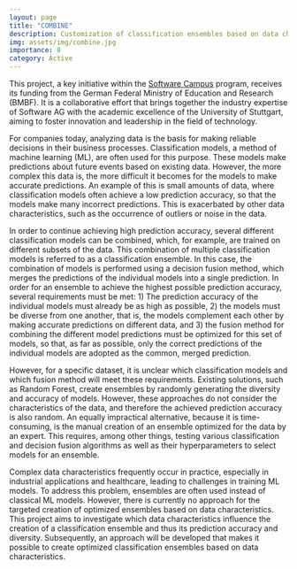 ```yaml
---
layout: page
title: "COMBINE"
description: Customization of classification ensembles based on data characteristics
img: assets/img/combine.jpg
importance: 8
category: Active
---
```


This project, a key initiative within the [Software Campus](https://softwarecampus.de/) program, receives its funding from the German Federal Ministry of Education and Research (BMBF). It is a collaborative effort that brings together the industry expertise of Software AG with the academic excellence of the University of Stuttgart, aiming to foster innovation and leadership in the field of technology.

For companies today, analyzing data is the basis for making reliable decisions in their business processes. Classification models, a method of machine learning (ML), are often used for this purpose. These models make predictions about future events based on existing data. However, the more complex this data is, the more difficult it becomes for the models to make accurate predictions. An example of this is small amounts of data, where classification models often achieve a low prediction accuracy, so that the models make many incorrect predictions. This is exacerbated by other data characteristics, such as the occurrence of outliers or noise in the data.

In order to continue achieving high prediction accuracy, several different classification models can be combined, which, for example, are trained on different subsets of the data. This combination of multiple classification models is referred to as a classification ensemble. In this case, the combination of models is performed using a decision fusion method, which merges the predictions of the individual models into a single prediction. In order for an ensemble to achieve the highest possible prediction accuracy, several requirements must be met: 1) The prediction accuracy of the individual models must already be as high as possible, 2) the models must be diverse from one another, that is, the models complement each other by making accurate predictions on different data, and 3) the fusion method for combining the different model predictions must be optimized for this set of models, so that, as far as possible, only the correct predictions of the individual models are adopted as the common, merged prediction.

However, for a specific dataset, it is unclear which classification models and which fusion method will meet these requirements. Existing solutions, such as Random Forest, create ensembles by randomly generating the diversity and accuracy of models. However, these approaches do not consider the characteristics of the data, and therefore the achieved prediction accuracy is also random. An equally impractical alternative, because it is time-consuming, is the manual creation of an ensemble optimized for the data by an expert. This requires, among other things, testing various classification and decision fusion algorithms as well as their hyperparameters to select models for an ensemble.

Complex data characteristics frequently occur in practice, especially in industrial applications and healthcare, leading to challenges in training ML models. To address this problem, ensembles are often used instead of classical ML models. However, there is currently no approach for the targeted creation of optimized ensembles based on data characteristics. This project aims to investigate which data characteristics influence the creation of a classification ensemble and thus its prediction accuracy and diversity. Subsequently, an approach will be developed that makes it possible to create optimized classification ensembles based on data characteristics.
